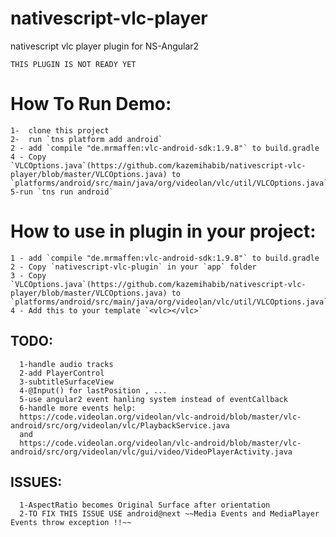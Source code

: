 # nativescript-vlc-player
nativescript vlc player plugin for NS-Angular2

`THIS PLUGIN IS NOT READY YET`

# How To Run Demo:
    1-  clone this project
    2-  run `tns platform add android`
    2 - add `compile "de.mrmaffen:vlc-android-sdk:1.9.8"` to build.gradle
    4 - Copy `VLCOptions.java`(https://github.com/kazemihabib/nativescript-vlc-player/blob/master/VLCOptions.java) to `platforms/android/src/main/java/org/videolan/vlc/util/VLCOptions.java`.
    5-run `tns run android`
#  How to use in plugin in your project:
    1 - add `compile "de.mrmaffen:vlc-android-sdk:1.9.8"` to build.gradle
    2 - Copy `nativescript-vlc-plugin` in your `app` folder
    3 - Copy `VLCOptions.java`(https://github.com/kazemihabib/nativescript-vlc-player/blob/master/VLCOptions.java) to `platforms/android/src/main/java/org/videolan/vlc/util/VLCOptions.java`.
    4 - Add this to your template `<vlc></vlc>`


## TODO:
  ```
    1-handle audio tracks
    2-add PlayerControl
    3-subtitleSurfaceView
    4-@Input() for lastPosition , ...
    5-use angular2 event hanling system instead of eventCallback
    6-handle more events help:
    https://code.videolan.org/videolan/vlc-android/blob/master/vlc-android/src/org/videolan/vlc/PlaybackService.java
    and
    https://code.videolan.org/videolan/vlc-android/blob/master/vlc-android/src/org/videolan/vlc/gui/video/VideoPlayerActivity.java
  ```


## ISSUES:
  ```
    1-AspectRatio becomes Original Surface after orientation
    2-TO FIX THIS ISSUE USE android@next ~~Media Events and MediaPlayer Events throw exception !!~~
  ```
